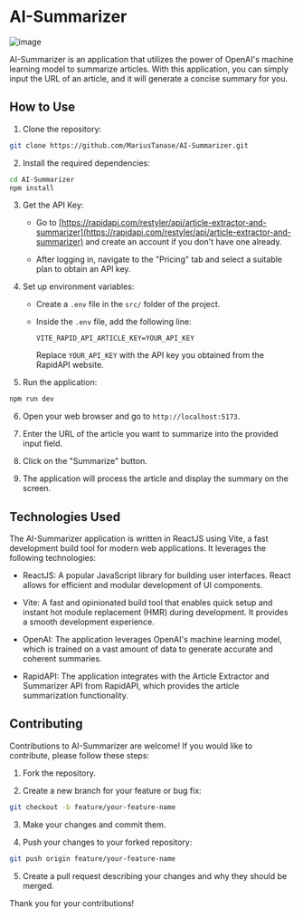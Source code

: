 # AI-Summarizer

![image](https://github.com/MariusTanase/AI-Summarizer/assets/86925685/59fd7ac1-0df3-4677-a21f-09c67d7d3e99)

AI-Summarizer is an application that utilizes the power of OpenAI's machine learning model to summarize articles. With this application, you can simply input the URL of an article, and it will generate a concise summary for you.

## How to Use

1. Clone the repository:

```bash
git clone https://github.com/MariusTanase/AI-Summarizer.git
```

2. Install the required dependencies:

```bash
cd AI-Summarizer
npm install
```

3. Get the API Key:

   - Go to [https://rapidapi.com/restyler/api/article-extractor-and-summarizer](https://rapidapi.com/restyler/api/article-extractor-and-summarizer) and create an account if you don't have one already.

   - After logging in, navigate to the "Pricing" tab and select a suitable plan to obtain an API key.

4. Set up environment variables:

   - Create a `.env` file in the `src/` folder of the project.

   - Inside the `.env` file, add the following line:

     ```
     VITE_RAPID_API_ARTICLE_KEY=YOUR_API_KEY
     ```

     Replace `YOUR_API_KEY` with the API key you obtained from the RapidAPI website.

5. Run the application:

```bash
npm run dev
```

6. Open your web browser and go to `http://localhost:5173`.

7. Enter the URL of the article you want to summarize into the provided input field.

8. Click on the "Summarize" button.

9. The application will process the article and display the summary on the screen.

## Technologies Used

The AI-Summarizer application is written in ReactJS using Vite, a fast development build tool for modern web applications. It leverages the following technologies:

- ReactJS: A popular JavaScript library for building user interfaces. React allows for efficient and modular development of UI components.

- Vite: A fast and opinionated build tool that enables quick setup and instant hot module replacement (HMR) during development. It provides a smooth development experience.

- OpenAI: The application leverages OpenAI's machine learning model, which is trained on a vast amount of data to generate accurate and coherent summaries.

- RapidAPI: The application integrates with the Article Extractor and Summarizer API from RapidAPI, which provides the article summarization functionality.

## Contributing

Contributions to AI-Summarizer are welcome! If you would like to contribute, please follow these steps:

1. Fork the repository.

2. Create a new branch for your feature or bug fix:

```bash
git checkout -b feature/your-feature-name
```

3. Make your changes and commit them.

4. Push your changes to your forked repository:

```bash
git push origin feature/your-feature-name
```

5. Create a pull request describing your changes and why they should be merged.

Thank you for your contributions!
